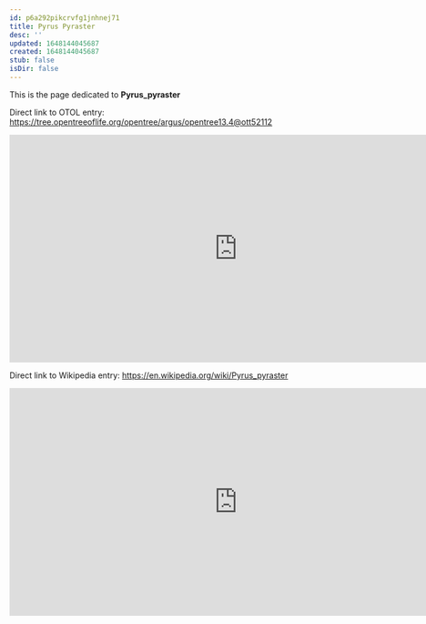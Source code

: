 ```yaml
---
id: p6a292pikcrvfg1jnhnej71
title: Pyrus Pyraster
desc: ''
updated: 1648144045687
created: 1648144045687
stub: false
isDir: false
---
```

This is the page dedicated to **Pyrus_pyraster**


Direct link to OTOL entry: https://tree.opentreeoflife.org/opentree/argus/opentree13.4@ott52112



<html>
    <body>
    <iframe src="https://tree.opentreeoflife.org/opentree/argus/opentree13.4@ott52112"
    width="800" height="400" frameborder="0" allowfullscreen> </iframe>
    </body>
</html>
    


Direct link to Wikipedia entry: https://en.wikipedia.org/wiki/Pyrus_pyraster



<html>
    <body>
    <iframe src="https://en.wikipedia.org/wiki/Pyrus_pyraster"
    width="800" height="400" frameborder="0" allowfullscreen> </iframe>
    </body>
</html>
    
